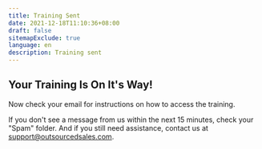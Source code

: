 ```yaml
---
title: Training Sent
date: 2021-12-18T11:10:36+08:00
draft: false
sitemapExclude: true
language: en
description: Training sent
---
```


## Your Training Is On It's Way!

Now check your email for instructions on how to access the training.

If you don't see a message from us within the next 15 minutes, check your "Spam" folder. And if you still need assistance, contact us at support@outsourcedsales.com.


